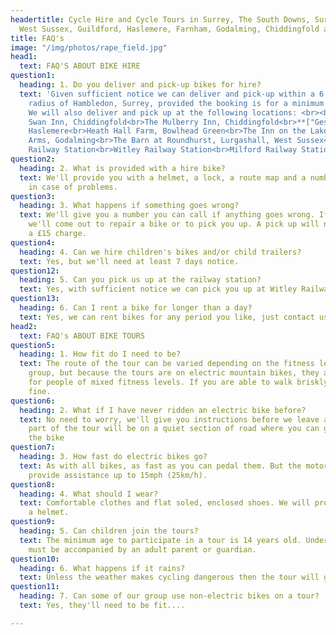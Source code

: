 ```yaml
---
headertitle: Cycle Hire and Cycle Tours in Surrey, The South Downs, Surrey Hills,
  West Sussex, Guildford, Haslemere, Farnham, Godalming, Chiddingfold and Petworth. Mountain bike rentals. Bike rentals Guildford.
title: FAQ's
image: "/img/photos/rape_field.jpg"
head1:
  text: FAQ'S ABOUT BIKE HIRE
question1:
  heading: 1. Do you deliver and pick-up bikes for hire?
  text: 'Given sufficient notice we can deliver and pick-up within a 6 mile (10km)
    radius of Hambledon, Surrey, provided the booking is for a minimum of 2 bikes.
    We will also deliver and pick up at the following locations: <br><br>**[The Merry Harriers, Hambledon](https://www.merryharriers.com)**<br>**[Hambledon Village Shop](https://facebook.com/hambledonvillageshop)**<br>The Crown Inn, Chiddingfold<br>The
    Swan Inn, Chiddingfold<br>The Mulberry Inn, Chiddingfold<br>**["Ges" Glamping at Chiddingfold](http://mycoolholiday.co.uk)**<br>Lythe Hill Hotel,
    Haslemere<br>Heath Hall Farm, Bowlhead Green<br>The Inn on the Lake, Godalming<br>Kings
    Arms, Godalming<br>The Barn at Roundhurst, Lurgashall, West Sussex<br>Godalming
    Railway Station<br>Witley Railway Station<br>Milford Railway Station'
question2:
  heading: 2. What is provided with a hire bike?
  text: We'll provide you with a helmet, a lock, a route map and a number to call
    in case of problems.
question3:
  heading: 3. What happens if something goes wrong?
  text: We'll give you a number you can call if anything goes wrong. If necessary
    we'll come out to repair a bike or to pick you up. A pick up will normally incur
    a £15 charge.
question4:
  heading: 4. Can we hire children's bikes and/or child trailers?
  text: Yes, but we'll need at least 7 days notice.
question12:
  heading: 5. Can you pick us up at the railway station?
  text: Yes, with sufficient notice we can pick you up at Witley Railway Station and drop you back there at the end of your ride, free of charge.
question13:
  heading: 6. Can I rent a bike for longer than a day?
  text: Yes, we can rent bikes for any period you like, just contact us for a quote.
head2:
  text: FAQ's ABOUT BIKE TOURS
question5:
  heading: 1. How fit do I need to be?
  text: The route of the tour can be varied depending on the fitness levels of the
    group, but because the tours are on electric mountain bikes, they are suitable
    for people of mixed fitness levels. If you are able to walk briskly you'll be
    fine.
question6:
  heading: 2. What if I have never ridden an electric bike before?
  text: No need to worry, we'll give you instructions before we leave and the first
    part of the tour will be on a quiet section of road where you can get used to
    the bike
question7:
  heading: 3. How fast do electric bikes go?
  text: As with all bikes, as fast as you can pedal them. But the motor will only
    provide assistance up to 15mph (25km/h).
question8:
  heading: 4. What should I wear?
  text: Comfortable clothes and flat soled, enclosed shoes. We will provide you with
    a helmet.
question9:
  heading: 5. Can children join the tours?
  text: The minimum age to participate in a tour is 14 years old. Under 16 year olds
    must be accompanied by an adult parent or guardian.
question10:
  heading: 6. What happens if it rains?
  text: Unless the weather makes cycling dangerous then the tour will go ahead.
question11:
  heading: 7. Can some of our group use non-electric bikes on a tour?
  text: Yes, they'll need to be fit....

---
```

